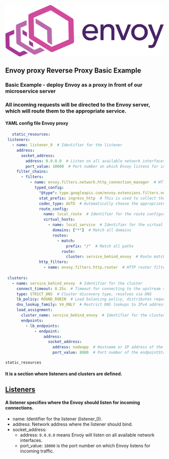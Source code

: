 <p align="left">
 <img width="600px" src="envoy_logo2.png" alt="qr"/>
</p>

## Envoy proxy Reverse Proxy Basic Example

### Basic Example  - deploy Envoy as a proxy in front of our microservice server
### All incoming requests will be directed to the Envoy server, which will route them to the appropriate service. 

#### YAML config file Envoy proxy

 ```yml
    static_resources:
  listeners:
    - name: listener_0  # Identifier for the listener
      address:
        socket_address:
          address: 0.0.0.0  # Listen on all available network interfaces
          port_value: 10000  # Port number on which Envoy listens for incoming traffic
      filter_chains:
        - filters:
            - name: envoy.filters.network.http_connection_manager  # HTTP connection manager filter
              typed_config:
                "@type": type.googleapis.com/envoy.extensions.filters.network.http_connection_manager.v3.HttpConnectionManager
                stat_prefix: ingress_http  # This is used to collect the statistics
                codec_type: AUTO  # Automatically choose the appropriate codec for HTTP connections
                route_config:
                  name: local_route  # Identifier for the route configuration
                  virtual_hosts:
                    - name: local_service  # Identifier for the virtual host
                      domains: ["*"]  # Match all domains
                      routes:
                        - match:
                            prefix: "/"  # Match all paths
                          route:
                            cluster: service_behind_envoy  # Route matched requests to this cluster
                http_filters:
                  - name: envoy.filters.http.router  # HTTP router filter, which performs the routing

  clusters:
    - name: service_behind_envoy  # Identifier for the cluster
      connect_timeout: 0.25s  # Timeout for connecting to the upstream service
      type: STRICT_DNS  # Cluster discovery type, resolves via DNS
      lb_policy: ROUND_ROBIN  # Load balancing policy, distributes requests evenly across endpoints
      dns_lookup_family: V4_ONLY  # Restrict DNS lookups to IPv4 addresses
      load_assignment:
        cluster_name: service_behind_envoy  # Identifier for the cluster
        endpoints:
          - lb_endpoints:
              - endpoint:
                  address:
                    socket_address:
                      address: nodeapp  # Hostname or IP address of the endpoint, this is pointing to a docker service
                      port_value: 8080  # Port number of the endpointStatic Resources
```

`static_resources`
#### It is a section where listeners and clusters are defined.

## [**Listeners**]() 
#### A listener specifies where the Envoy should listen for incoming connections.

- name: Identifier for the listener (listener_0).
- address: Network address where the listener should bind.
- socket_address:
  - address: `0.0.0.0` means Envoy will listen on all available network interfaces.
  - port_value: `10000` is the port number on which Envoy listens for incoming traffic.